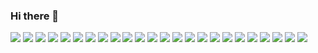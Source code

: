### Hi there 👋

![](https://web.archive.org/web/20091018235734/http://www.geocities.com/johnv56/flameline.gif)
![](https://web.archive.org/web/20090809090723/http://www.geocities.com/johnmaierperrycountyindiana/FlagUSWavePole.gif)
![](https://web.archive.org/web/20090809090723/http://www.geocities.com/johnmaierperrycountyindiana/FlagUSWavePole.gif)
![](https://web.archive.org/web/20090809090723/http://www.geocities.com/johnmaierperrycountyindiana/FlagUSWavePole.gif)
![](https://web.archive.org/web/20090809090723/http://www.geocities.com/johnmaierperrycountyindiana/FlagUSWavePole.gif)
![](https://web.archive.org/web/20090809090723/http://www.geocities.com/johnmaierperrycountyindiana/FlagUSWavePole.gif)
![](https://web.archive.org/web/20090809090723/http://www.geocities.com/johnmaierperrycountyindiana/FlagUSWavePole.gif)
![](https://web.archive.org/web/20090809090723/http://www.geocities.com/johnmaierperrycountyindiana/FlagUSWavePole.gif)
![](https://web.archive.org/web/20090809090723/http://www.geocities.com/johnmaierperrycountyindiana/FlagUSWavePole.gif)
![](https://web.archive.org/web/20090809090723/http://www.geocities.com/johnmaierperrycountyindiana/FlagUSWavePole.gif)
![](https://web.archive.org/web/20090809090723/http://www.geocities.com/johnmaierperrycountyindiana/FlagUSWavePole.gif)
![](https://web.archive.org/web/20090809090723/http://www.geocities.com/johnmaierperrycountyindiana/FlagUSWavePole.gif)
![](https://web.archive.org/web/20090829171122im_/http://geocities.com/EnchantedForest/Cottage/9339/hello1.gif)
![](https://web.archive.org/web/20090829203537im_/http://geocities.com/~robink/anihello.gif)
![](https://web.archive.org/web/20090829192142im_/http://www.geocities.com/vis3_2003/welcome1.gif)
![](https://web.archive.org/web/20090727212910im_/http://ar.geocities.com/santilandia2_com/welcome1.gif)
![](https://web.archive.org/web/20091024094134im_/http://www.geocities.com/liquordepot1/welcome13d.gif)
![](https://web.archive.org/web/20090821200606im_/http://geocities.com/SoHo/Atrium/3987/Hello.gif)
![](https://web.archive.org/web/20091026135109im_/http://uk.geocities.com/pentecostaluk/bearhello.gif)
![](https://web.archive.org/web/20090829143431im_/http://geocities.com/hellomisty/dove5.gif)
![](https://web.archive.org/web/20091026140310im_/http://geocities.com/jerseygalhello/ladyclap.gif)
![](https://web.archive.org/web/20090803061455im_/http://www.geocities.com/Heartland/Ridge/9769/Helloandwelcome.gif)
![](https://web.archive.org/web/20090829203353im_/http://geocities.com/Athens/Sparta/5915/hello.gif)
![](https://web.archive.org/web/20090829200230im_/http://geocities.com/Athens/Sparta/5915/bar_bulbs.gif)


<!--
**jthaman/jthaman** is a ✨ _special_ ✨ repository because its `README.md` (this file) appears on your GitHub profile.

Here are some ideas to get you started:

- 🔭 I’m currently working on ...
- 🌱 I’m currently learning ...
- 👯 I’m looking to collaborate on ...
- 🤔 I’m looking for help with ...
- 💬 Ask me about ...
- 📫 How to reach me: ...
- 😄 Pronouns: ...
- ⚡ Fun fact: ...
-->
